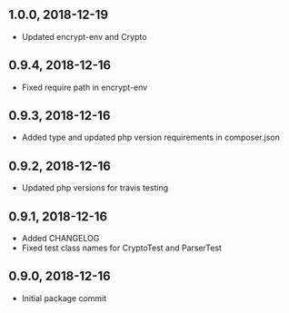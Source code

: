 ## 1.0.0, 2018-12-19
- Updated encrypt-env and Crypto

## 0.9.4, 2018-12-16
- Fixed require path in encrypt-env

## 0.9.3, 2018-12-16
- Added type and updated php version requirements in composer.json

## 0.9.2, 2018-12-16
- Updated php versions for travis testing

## 0.9.1, 2018-12-16
- Added CHANGELOG
- Fixed test class names for CryptoTest and ParserTest

## 0.9.0, 2018-12-16
- Initial package commit